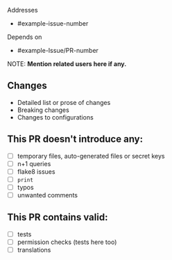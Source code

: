 Addresses
- #example-issue-number

Depends on
- #example-Issue/PR-number

NOTE: **Mention related users here if any.**

## Changes

* Detailed list or prose of changes
* Breaking changes
* Changes to configurations

## This PR doesn't introduce any:

- [ ] temporary files, auto-generated files or secret keys
- [ ] n+1 queries
- [ ] flake8 issues
- [ ] `print`
- [ ] typos
- [ ] unwanted comments

## This PR contains valid:

- [ ] tests
- [ ] permission checks (tests here too)
- [ ] translations
